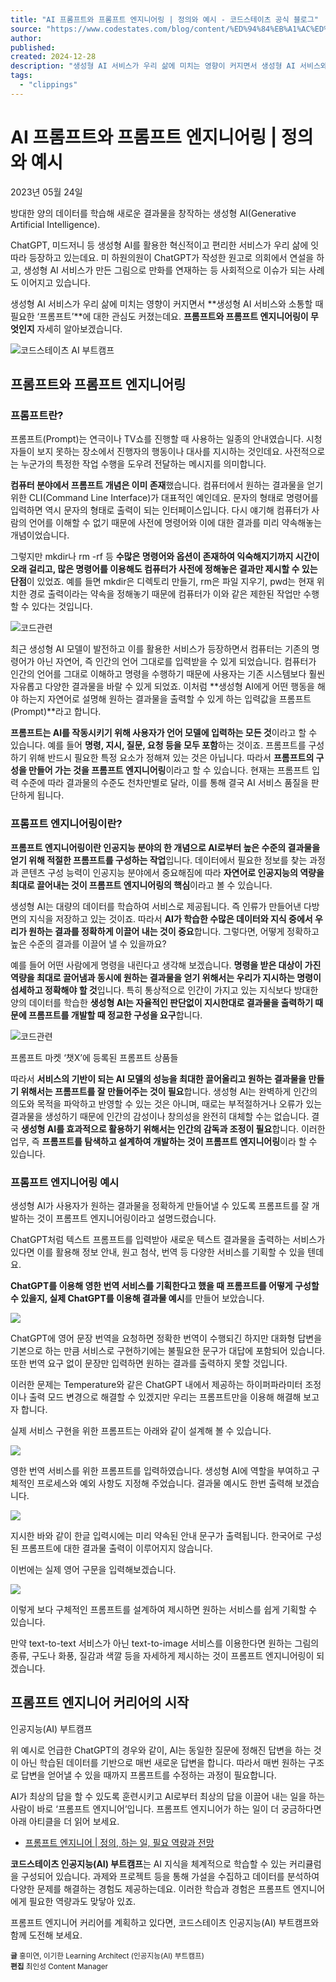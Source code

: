 ```yaml
---
title: "AI 프롬프트와 프롬프트 엔지니어링 | 정의와 예시 - 코드스테이츠 공식 블로그"
source: "https://www.codestates.com/blog/content/%ED%94%84%EB%A1%AC%ED%94%84%ED%8A%B8-%ED%94%84%EB%A1%AC%ED%94%84%ED%8A%B8%EC%97%94%EC%A7%80%EB%8B%88%EC%96%B4%EB%A7%81"
author:
published:
created: 2024-12-28
description: "생성형 AI 서비스가 우리 삶에 미치는 영향이 커지면서 생성형 AI 서비스와 소통할 때 필요한 '프롬프트'에 대한 관심도 커졌는데요. 프롬프트와 프롬프트 엔지니어링이 무엇인지 자세히 알아보겠습니다."
tags:
  - "clippings"
---
```

# AI 프롬프트와 프롬프트 엔지니어링 | 정의와 예시

2023년 05월 24일

방대한 양의 데이터를 학습해 새로운 결과물을 창작하는 생성형 AI(Generative Artificial Intelligence).

ChatGPT, 미드저니 등 생성형 AI를 활용한 혁신적이고 편리한 서비스가 우리 삶에 잇따라 등장하고 있는데요. 미 하원의원이 ChatGPT가 작성한 원고로 의회에서 연설을 하고, 생성형 AI 서비스가 만든 그림으로 만화를 연재하는 등 사회적으로 이슈가 되는 사례도 이어지고 있습니다.

생성형 AI 서비스가 우리 삶에 미치는 영향이 커지면서 **생성형 AI 서비스와 소통할 때 필요한 ‘프롬프트’**에 대한 관심도 커졌는데요. **프롬프트와 프롬프트 엔지니어링이 무엇인지** 자세히 알아보겠습니다.

![코드스테이츠 AI 부트캠프](https://i0.wp.com/blogcodestates.com/wp-content/uploads/2023/05/%EC%BD%94%EB%93%9C%EC%8A%A4%ED%85%8C%EC%9D%B4%EC%B8%A0_%EC%9D%B8%EA%B3%B5%EC%A7%80%EB%8A%A5AI%EB%B6%80%ED%8A%B8%EC%BA%A0%ED%94%84_%ED%94%84%EB%A1%AC%ED%94%84%ED%8A%B8%EC%97%94%EC%A7%80%EB%8B%88%EC%96%B4%EB%A7%81_%EB%8C%80%ED%91%9C%EC%9D%B4%EB%AF%B8%EC%A7%80.jpg?w=1500&ssl=1)


## 프롬프트와  프롬프트 엔지니어링

### 프롬프트란?

프롬프트(Prompt)는 연극이나 TV쇼를 진행할 때 사용하는 일종의 안내였습니다. 시청자들이 보지 못하는 장소에서 진행자의 행동이나 대사를 지시하는 것인데요. 사전적으로는 누군가의 특정한 작업 수행을 도우려 전달하는 메시지를 의미합니다.

**컴퓨터 분야에서 프롬프트 개념은 이미 존재**했습니다. 컴퓨터에서 원하는 결과물을 얻기 위한 CLI(Command Line Interface)가 대표적인 예인데요. 문자의 형태로 명령어를 입력하면 역시 문자의 형태로 출력이 되는 인터페이스입니다. 다시 얘기해 컴퓨터가 사람의 언어를 이해할 수 없기 때문에 사전에 명령어와 이에 대한 결과를 미리 약속해놓는 개념이었습니다.

그렇지만 mkdir나 rm -rf 등 **수많은 명령어와 옵션이 존재하여 익숙해지기까지 시간이 오래 걸리고, 많은 명령어를 이용해도 컴퓨터가 사전에 정해놓은 결과만 제시할 수 있는 단점**이 있었죠. 예를 들면 mkdir은 디렉토리 만들기, rm은 파일 지우기, pwd는 현재 위치한 경로 출력이라는 약속을 정해놓기 때문에 컴퓨터가 이와 같은 제한된 작업만 수행할 수 있다는 것입니다.

![코드관련](https://i0.wp.com/blogcodestates.com/wp-content/uploads/2023/05/%EC%BD%94%EB%93%9C%EC%8A%A4%ED%85%8C%EC%9D%B4%EC%B8%A0_%EC%9D%B8%EA%B3%B5%EC%A7%80%EB%8A%A5AI%EB%B6%80%ED%8A%B8%EC%BA%A0%ED%94%84_%ED%94%84%EB%A1%AC%ED%94%84%ED%8A%B8%EC%97%94%EC%A7%80%EB%8B%88%EC%96%B4%EB%A7%81_01-1.jpg?resize=1536%2C904&ssl=1)

최근 생성형 AI 모델이 발전하고 이를 활용한 서비스가 등장하면서 컴퓨터는 기존의 명령어가 아닌 자연어, 즉 인간의 언어 그대로를 입력받을 수 있게 되었습니다. 컴퓨터가 인간의 언어를 그대로 이해하고 명령을 수행하기 때문에 사용자는 기존 시스템보다 훨씬 자유롭고 다양한 결과물을 바랄 수 있게 되었죠. 이처럼 **생성형 AI에게 어떤 행동을 해야 하는지 자연어로 설명해 원하는 결과물을 출력할 수 있게 하는 입력값을 프롬프트(Prompt)**라고 합니다.

**프롬프트는 AI를 작동시키기 위해 사용자가 언어 모델에 입력하는 모든 것**이라고 할 수 있습니다. 예를 들어 **명령, 지시, 질문, 요청 등을 모두 포함**하는 것이죠. 프롬프트를 구성하기 위해 반드시 필요한 특정 요소가 정해져 있는 것은 아닙니다. 따라서 **프롬프트의 구성을 만들어 가는 것을 프롬프트 엔지니어링**이라고 할 수 있습니다. 현재는 프롬프트 입력 수준에 따라 결과물의 수준도 천차만별로 달라, 이를 통해 결국 AI 서비스 품질을 판단하게 됩니다.

### 프롬프트 엔지니어링이란?

**프롬프트 엔지니어링이란 인공지능 분야의 한 개념으로 AI로부터 높은 수준의 결과물을 얻기 위해 적절한 프롬프트를 구성하는 작업**입니다. 데이터에서 필요한 정보를 찾는 과정과 콘텐츠 구성 능력이 인공지능 분야에서 중요해짐에 따라 **자연어로 인공지능의 역량을 최대로 끌어내는 것이 프롬프트 엔지니어링의 핵심**이라고 볼 수 있습니다.

생성형 AI는 대량의 데이터를 학습하여 서비스로 제공됩니다. 즉 인류가 만들어낸 다방면의 지식을 저장하고 있는 것이죠. 따라서 **AI가 학습한 수많은 데이터와 지식 중에서 우리가 원하는 결과를 정확하게 이끌어 내는 것이 중요**합니다. 그렇다면, 어떻게 정확하고 높은 수준의 결과를 이끌어 낼 수 있을까요?

예를 들어 어떤 사람에게 명령을 내린다고 생각해 보겠습니다. **명령을 받은 대상이 가진 역량을 최대로 끌어냄과 동시에 원하는 결과물을 얻기 위해서는 우리가 지시하는 명령이 섬세하고 정확해야 할 것**입니다. 특히 통상적으로 인간이 가지고 있는 지식보다 방대한 양의 데이터를 학습한 **생성형 AI는 자율적인 판단없이 지시한대로 결과물을 출력하기 때문에 프롬프트를 개발할 때 정교한 구성을 요구**합니다.

![코드관련](https://i0.wp.com/blogcodestates.com/wp-content/uploads/2023/05/%EC%BD%94%EB%93%9C%EC%8A%A4%ED%85%8C%EC%9D%B4%EC%B8%A0_%EC%9D%B8%EA%B3%B5%EC%A7%80%EB%8A%A5AI%EB%B6%80%ED%8A%B8%EC%BA%A0%ED%94%84_%ED%94%84%EB%A1%AC%ED%94%84%ED%8A%B8%EC%97%94%EC%A7%80%EB%8B%88%EC%96%B4%EB%A7%81_02.png?resize=1536%2C755&ssl=1)

프롬프트 마켓 ‘챗X’에 등록된 프롬프트 상품들

따라서 **서비스의 기반이 되는 AI 모델의 성능을 최대한 끌어올리고 원하는 결과물을 만들기 위해서는 프롬프트를 잘 만들어주는 것이 필요**합니다. 생성형 AI는 완벽하게 인간의 의도와 목적을 파악하고 반영할 수 있는 것은 아니며, 때로는 부적절하거나 오류가 있는 결과물을 생성하기 때문에 인간의 감성이나 창의성을 완전히 대체할 수는 없습니다. 결국 **생성형 AI를 효과적으로 활용하기 위해서는 인간의 감독과 조정이 필요**합니다. 이러한 업무, 즉 **프롬프트를 탐색하고 설계하여 개발하는 것이 프롬프트 엔지니어링**이라 할 수 있습니다.

### 프롬프트 엔지니어링 예시

생성형 AI가 사용자가 원하는 결과물을 정확하게 만들어낼 수 있도록 프롬프트를 잘 개발하는 것이 프롬프트 엔지니어링이라고 설명드렸습니다.

ChatGPT처럼 텍스트 프롬프트를 입력받아 새로운 텍스트 결과물을 출력하는 서비스가 있다면 이를 활용해 정보 안내, 원고 첨삭, 번역 등 다양한 서비스를 기획할 수 있을 텐데요.

**ChatGPT를 이용해 영한 번역 서비스를 기획한다고 했을 때 프롬프트를 어떻게 구성할 수 있을지, 실제 ChatGPT를 이용해 결과물 예시**를 만들어 보았습니다.

![](https://i0.wp.com/blogcodestates.com/wp-content/uploads/2023/05/%EC%BD%94%EB%93%9C%EC%8A%A4%ED%85%8C%EC%9D%B4%EC%B8%A0_%EC%9D%B8%EA%B3%B5%EC%A7%80%EB%8A%A5AI%EB%B6%80%ED%8A%B8%EC%BA%A0%ED%94%84_%ED%94%84%EB%A1%AC%ED%94%84%ED%8A%B8_%ED%94%84%EB%A1%AC%ED%94%84%ED%8A%B8%EC%97%94%EC%A7%80%EB%8B%88%EC%96%B4%EB%A7%81_%EB%B2%88%EC%97%AD%EC%A7%88%EB%AC%B801.png?w=1396&ssl=1)

ChatGPT에 영어 문장 번역을 요청하면 정확한 번역이 수행되긴 하지만 대화형 답변을 기본으로 하는 만큼 서비스로 구현하기에는 불필요한 문구가 대답에 포함되어 있습니다. 또한 번역 요구 없이 문장만 입력하면 원하는 결과를 출력하지 못할 것입니다.

이러한 문제는 Temperature와 같은 ChatGPT 내에서 제공하는 하이퍼파라미터 조정이나 출력 모드 변경으로 해결할 수 있겠지만 우리는 프롬프트만을 이용해 해결해 보고자 합니다.

실제 서비스 구현을 위한 프롬프트는 아래와 같이 설계해 볼 수 있습니다.

![](https://i0.wp.com/blogcodestates.com/wp-content/uploads/2023/05/%EC%BD%94%EB%93%9C%EC%8A%A4%ED%85%8C%EC%9D%B4%EC%B8%A0_%EC%9D%B8%EA%B3%B5%EC%A7%80%EB%8A%A5AI%EB%B6%80%ED%8A%B8%EC%BA%A0%ED%94%84_%ED%94%84%EB%A1%AC%ED%94%84%ED%8A%B8_%ED%94%84%EB%A1%AC%ED%94%84%ED%8A%B8%EC%97%94%EC%A7%80%EB%8B%88%EC%96%B4%EB%A7%81_%EB%B2%88%EC%97%AD%EC%A7%88%EB%AC%B802.png?w=1410&ssl=1)

영한 번역 서비스를 위한 프롬프트를 입력하였습니다. 생성형 AI에 역할을 부여하고 구체적인 프로세스와 예외 사항도 지정해 주었습니다. 결과물 예시도 한번 출력해 보겠습니다.

![](https://i0.wp.com/blogcodestates.com/wp-content/uploads/2023/05/%EC%BD%94%EB%93%9C%EC%8A%A4%ED%85%8C%EC%9D%B4%EC%B8%A0_%EC%9D%B8%EA%B3%B5%EC%A7%80%EB%8A%A5AI%EB%B6%80%ED%8A%B8%EC%BA%A0%ED%94%84_%ED%94%84%EB%A1%AC%ED%94%84%ED%8A%B8_%ED%94%84%EB%A1%AC%ED%94%84%ED%8A%B8%EC%97%94%EC%A7%80%EB%8B%88%EC%96%B4%EB%A7%81_%EB%B2%88%EC%97%AD%EC%A7%88%EB%AC%B803.png?w=1418&ssl=1)


지시한 바와 같이 한글 입력시에는 미리 약속된 안내 문구가 출력됩니다. 한국어로 구성된 프롬프트에 대한 결과물 출력이 이루어지지 않습니다.

이번에는 실제 영어 구문을 입력해보겠습니다.

![](https://i0.wp.com/blogcodestates.com/wp-content/uploads/2023/05/%EC%BD%94%EB%93%9C%EC%8A%A4%ED%85%8C%EC%9D%B4%EC%B8%A0_%EC%9D%B8%EA%B3%B5%EC%A7%80%EB%8A%A5AI%EB%B6%80%ED%8A%B8%EC%BA%A0%ED%94%84_%ED%94%84%EB%A1%AC%ED%94%84%ED%8A%B8_%ED%94%84%EB%A1%AC%ED%94%84%ED%8A%B8%EC%97%94%EC%A7%80%EB%8B%88%EC%96%B4%EB%A7%81_%EB%B2%88%EC%97%AD%EC%A7%88%EB%AC%B804.png?w=1404&ssl=1)


이렇게 보다 구체적인 프롬프트를 설계하여 제시하면 원하는 서비스를 쉽게 기획할 수 있습니다.

만약 text-to-text 서비스가 아닌 text-to-image 서비스를 이용한다면 원하는 그림의 종류, 구도나 화풍, 질감과 색깔 등을 자세하게 제시하는 것이 프롬프트 엔지니어링이 되겠습니다.

## 프롬프트 엔지니어 커리어의 시작  
인공지능(AI) 부트캠프

위 예시로 언급한 ChatGPT의 경우와 같이, AI는 동일한 질문에 정해진 답변을 하는 것이 아닌 학습된 데이터를 기반으로 매번 새로운 답변을 합니다. 따라서 매번 원하는 구조로 답변을 얻어낼 수 있을 때까지 프롬프트를 수정하는 과정이 필요합니다.

AI가 최상의 답을 할 수 있도록 훈련시키고 AI로부터 최상의 답을 이끌어 내는 일을 하는 사람이 바로 ‘프롬프트 엔지니어’입니다. 프롬프트 엔지니어가 하는 일이 더 궁금하다면 아래 아티클을 더 읽어 보세요.

- [프롬프트 엔지니어 | 정의, 하는 일, 필요 역량과 전망](https://www.codestates.com/blog/content/%ED%94%84%EB%A1%AC%ED%94%84%ED%8A%B8-%EC%97%94%EC%A7%80%EB%8B%88%EC%96%B4-%EC%A0%95%EC%9D%98)

**코드스테이츠 인공지능(AI) 부트캠프**는 AI 지식을 체계적으로 학습할 수 있는 커리큘럼을 구성되어 있습니다. 과제와 프로젝트 등을 통해 가설을 수집하고 데이터를 분석하여 다양한 문제를 해결하는 경험도 제공하는데요. 이러한 학습과 경험은 프롬프트 엔지니어에게 필요한 역량과도 맞닿아 있죠.

프롬프트 엔지니어 커리어를 계획하고 있다면, 코드스테이츠 인공지능(AI) 부트캠프와 함께 도전해 보세요.

<sub><strong>글</strong> 홍미연, 이기한 Learning Architect (인공지능(AI) 부트캠프)</sub>  
<sub><strong>편집</strong> 최인성 Content Manager</sub>
